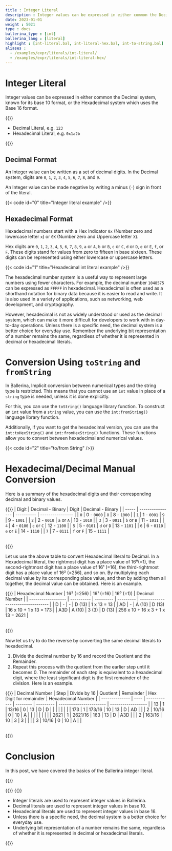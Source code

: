 ```yaml
---
title : Integer Literal
description : Integer values can be expressed in either common the Decimal system, known for its base 10 format, or the Hexadecimal system which uses the Base 16 format.
date: 2023-01-01
weight : 5021
type : docs
ballerina_type : [int]
ballerina_lang : [literal]
highlight : [int-literal.bal, int-literal-hex.bal, int-to-string.bal]
aliases : 
  - /examples/expr/literals/int-literal/
  - /examples/expr/literals/int-literal-hex/
---
```


# Integer Literal

Integer values can be expressed in either common the Decimal system, known for its base 10 format, or the Hexadecimal system which uses the Base 16 format.

{{<md class="syntax">}}

* Decimal Literal, e.g. `123`
* Hexadecimal Literal, e.g. `0x1a2b`

{{</md>}}

## Decimal Format

An Integer value can be written as a set of decimal digits. In the Decimal system, digits are `0`, `1`, `2`, `3`, `4`, `5`, `6`, `7`, `8`, and `9`.

An Integer value can be made negative by writing a minus (`-`) sign in front of the literal.

{{< code id="0" title="Integer literal example" />}}

## Hexadecimal Format

Hexadecimal numbers start with a Hex Indicator `0x` (Number zero and lowercase letter `x`) or `0X` (Number zero and Uppercase letter `X`).

Hex digits are `0`, `1`, `2`, `3`, `4`, `5`, `6`, `7`, `8`, `9`, `a` or `A`, `b` or `B`, `c` or `C`, `d` or `D`, `e` or `E`, `f`, or `F`. These digits stand for values from zero to fifteen in base sixteen. These digits can be represented using either lowercase or uppercase letters.

{{< code id="1"  title="Hexadecimal int literal example" />}}

The hexadecimal number system is a useful way to represent large numbers using fewer characters. For example, the decimal number `1048575` can be expressed as `FFFFF` in hexadecimal. Hexadecimal is often used as a shorthand notation for binary data because it is easier to read and write. It is also used in a variety of applications, such as networking, web development, and cryptography.

However, hexadecimal is not as widely understood or used as the decimal system, which can make it more difficult for developers to work with in day-to-day operations. Unless there is a specific need, the decimal system is a better choice for everyday use. Remember the underlying bit representation of a number remains the same, regardless of whether it is represented in decimal or hexadecimal literals.

# Conversion Using `toString` and `fromString`

In Ballerina, Implicit conversion between numerical types and the string type is restricted. This means that you cannot use an `int` value in place of a `string` type is needed, unless it is done explicitly.

For this, you can use the `toString()` language library function. To construct an `int` value from a `string` value, you can use the `int:fromString()`  language library function.

Additionally, if you want to get the hexadecimal version, you can use the `int:toHexString()` and `int:fromHexString()` functions. These functions allow you to convert between hexadecimal and numerical values.

{{< code id="2" title="to/from String" />}}

# Hexadecimal/Decimal Manual Conversion

Here is a summary of the hexadecimal digits and their corresponding decimal and binary values.

{{<md class="post_element post_table center" >}}
| Digit | Decimal - Binary | Digit      | Decimal - Binary |
| ----- | ---------------- | ---------- | ---------------- |
| `0`   | 0 - `0000`       | `8`        | 8 - `1000`       |
| `1`   | 1 - `0001`       | `9`        | 9 - `1001`       |
| `2`   | 2 - `0010`       | `a` or `A` | 10 - `1010`      |
| `3`   | 3 - `0011`       | `b` or `B` | 11 - `1011`      |
| `4`   | 4 - `0100`       | `c` or `C` | 12 - `1100`      |
| `5`   | 5 - `0101`       | `d` or `D` | 13 - `1101`      |
| `6`   | 6 - `0110`       | `e` or `E` | 14 - `1110`      |
| `7`   | 7 - `0111`       | `f` or `F` | 15 - `1111`      |

<br>
{{</md>}}

Let us use the above table to convert Hexadecimal literal to Decimal. In a Hexadecimal literal, the rightmost digit has a place value of 16⁰(=1), the second-rightmost digit has a place value of 16¹ (=16), the third-rightmost digit has a place value of 16² (=256), and so on. By multiplying each decimal value by its corresponding place value, and then by adding them all together, the decimal value can be obtained. Here is an example.

{{<md class="post_element post_table center" >}}
| Hexadecimal Number | 16² (=256) | 16¹ (=16) | 16⁰ (=1)) | Decimal Number                    |
| ------------------ | ---------- | --------- | --------- | --------------------------------- |
| D                  | -          | -         | D (13)    | 1 x 13 = 13                       |
| AD                 | -          | A (10)    | D (13)    | 16 x 10 + 1 x 13 = 173            |
| A3D                | A (10)     | 3 (3)     | D (13)    | 256 x 10 + 16 x 3 + 1 x 13 = 2621 |

<br>
{{</md>}}

Now let us try to do the reverse by converting the same decimal literals to hexadecimal.

1. Divide the decimal number by 16 and record the Quotient and the Remainder.
2. Repeat this process with the quotient from the earlier step until it becomes 0. The remainder of each step is equivalent to a hexadecimal digit, where the least significant digit is the first remainder of the division. Here is an example.

{{<md class="post_element post_table center" >}}
| Decimal Number | Step | Divide by 16 | Quotient | Remainder | Hex Digit for remainder | Hexadecimal Number |
| -------------- | ---- | ------------ | -------- | --------- | ----------------------- | ------------------ |
| 13             | 1    | 13/16        | 0        | 13        | D                       | D                  |
|                |      |              |          |           |
| 173            | 1    | 173/16       | 10       | 13        | D                       | AD                 |
|                | 2    | 10/16        | 0        | 10        | A                       |                    |
|                |      |              |          |           |
| 2621           | 1    | 2621/16      | 163      | 13        | D                       | A3D                |
|                | 2    | 163/16       | 10       | 3         | 3                       |                    |
|                | 3    | 10/16        | 0        | 10        | A                       |                    |

<br>
{{</md>}}

# Conclusion

In this post, we have covered the basics of the Ballerina integer literal. 

{{<md class="keypoint">}}

{{</md>}}
{{<md class="tldr">}}

* Integer literals are used to represent integer values in Ballerina.
* Decimal literals are used to represent integer values in base 10.
* Hexadecimal literals are used to represent integer values in base 16.
* Unless there is a specific need, the decimal system is a better choice for everyday use.
* Underlying bit representation of a number remains the same, regardless of whether it is represented in decimal or hexadecimal literals.

{{</md>}}
